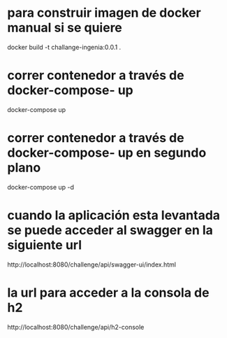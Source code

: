 # para construir imagen de docker manual si se quiere
docker build -t challange-ingenia:0.0.1 .

# correr contenedor a través de docker-compose- up
 docker-compose up

# correr contenedor a través de docker-compose- up en segundo plano
 docker-compose up -d

# cuando la aplicación esta levantada se puede acceder al swagger en la siguiente url
http://localhost:8080/challenge/api/swagger-ui/index.html


# la url para acceder a la consola de h2
http://localhost:8080/challenge/api/h2-console


 
 


